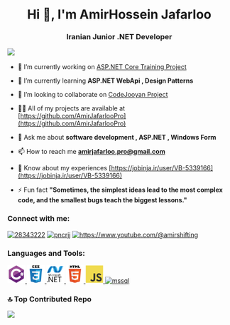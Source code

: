 <h1 align="center">Hi 👋, I'm AmirHossein Jafarloo</h1>
<h3 align="center">Iranian Junior .NET Developer</h3>

[![](https://visitcount.itsvg.in/api?id=AmirJafarlooPro&icon=1&color=0)](https://visitcount.itsvg.in)

- 🔭 I’m currently working on [ASP.NET Core Training Project](https://github.com/AmirJafarlooPro/ForceShop_Asp.git)

- 🌱 I’m currently learning **ASP.NET WebApi , Design Patterns**

- 👯 I’m looking to collaborate on [CodeJooyan Project](https://github.com/CodeJooyan/CodeJooanProject.git)

- 👨‍💻 All of my projects are available at [https://github.com/AmirJafarlooPro](https://github.com/AmirJafarlooPro)

- 💬 Ask me about **software development , ASP.NET , Windows Form**

- 📫 How to reach me **amirjafarloo.pro@gmail.com**

- 📄 Know about my experiences [https://jobinja.ir/user/VB-5339166](https://jobinja.ir/user/VB-5339166)

- ⚡ Fun fact **"Sometimes, the simplest ideas lead to the most complex code, and the smallest bugs teach the biggest lessons."**

<h3 align="left">Connect with me:</h3>
<p align="left">
<a href="https://stackoverflow.com/users/28343222" target="blank"><img align="center" src="https://raw.githubusercontent.com/rahuldkjain/github-profile-readme-generator/master/src/images/icons/Social/stack-overflow.svg" alt="28343222" height="30" width="40" /></a>
<a href="https://instagram.com/pncrjj" target="blank"><img align="center" src="https://raw.githubusercontent.com/rahuldkjain/github-profile-readme-generator/master/src/images/icons/Social/instagram.svg" alt="pncrjj" height="30" width="40" /></a>
<a href="https://www.youtube.com/c/https://www.youtube.com/@amirshifting" target="blank"><img align="center" src="https://raw.githubusercontent.com/rahuldkjain/github-profile-readme-generator/master/src/images/icons/Social/youtube.svg" alt="https://www.youtube.com/@amirshifting" height="30" width="40" /></a>
</p>

<h3 align="left">Languages and Tools:</h3>
<p align="left"> <a href="https://www.w3schools.com/cs/" target="_blank" rel="noreferrer"> <img src="https://raw.githubusercontent.com/devicons/devicon/master/icons/csharp/csharp-original.svg" alt="csharp" width="40" height="40"/> </a> <a href="https://www.w3schools.com/css/" target="_blank" rel="noreferrer"> <img src="https://raw.githubusercontent.com/devicons/devicon/master/icons/css3/css3-original-wordmark.svg" alt="css3" width="40" height="40"/> </a> <a href="https://dotnet.microsoft.com/" target="_blank" rel="noreferrer"> <img src="https://raw.githubusercontent.com/devicons/devicon/master/icons/dot-net/dot-net-original-wordmark.svg" alt="dotnet" width="40" height="40"/> </a> <a href="https://www.w3.org/html/" target="_blank" rel="noreferrer"> <img src="https://raw.githubusercontent.com/devicons/devicon/master/icons/html5/html5-original-wordmark.svg" alt="html5" width="40" height="40"/> </a> <a href="https://developer.mozilla.org/en-US/docs/Web/JavaScript" target="_blank" rel="noreferrer"> <img src="https://raw.githubusercontent.com/devicons/devicon/master/icons/javascript/javascript-original.svg" alt="javascript" width="40" height="40"/> </a> <a href="https://www.microsoft.com/en-us/sql-server" target="_blank" rel="noreferrer"> <img src="https://www.svgrepo.com/show/303229/microsoft-sql-server-logo.svg" alt="mssql" width="40" height="40"/> </a> </p>

### 🔝 Top Contributed Repo
![](https://github-contributor-stats.vercel.app/api?username=AmirJafarlooPro&limit=5&theme=dark&combine_all_yearly_contributions=true)
